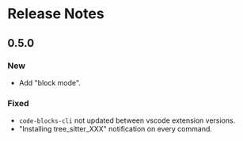 # Release Notes

## 0.5.0

### New

- Add "block mode".

### Fixed

- `code-blocks-cli` not updated between vscode extension versions.
- "Installing tree_sitter_XXX" notification on every command.
